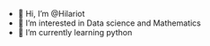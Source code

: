- 👋 Hi, I’m @Hilariot
- 👀 I’m interested in Data science and Mathematics
- 🌱 I’m currently learning python

<!---
Hilariot/Hilariot is a ✨ special ✨ repository because its `README.md` (this file) appears on your GitHub profile.
You can click the Preview link to take a look at your changes.
--->
